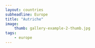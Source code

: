 ```yaml
---
layout: countries
subheadline: Europe
title: "Autriche"
image:
    thumb: gallery-example-2-thumb.jpg
tags:
    - europe
---
```

